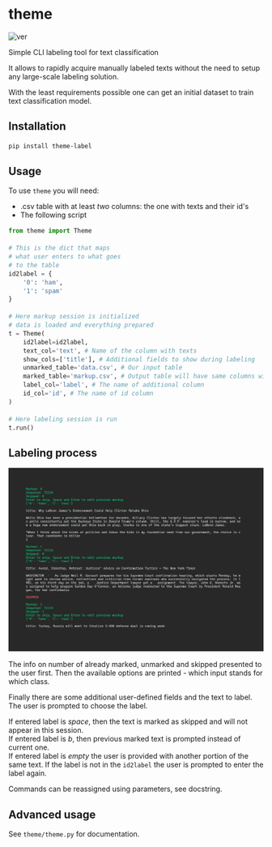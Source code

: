 # theme
![ver](https://img.shields.io/github/v/release/oxid15/theme?style=plastic)  
    
Simple CLI labeling tool for text classification

It allows to rapidly acquire manually labeled texts without the need to setup any large-scale labeling solution.

With the least requirements possible one can get an initial dataset to train text classification model.

## Installation
```bash
pip install theme-label
```

## Usage
To use `theme` you will need:
- .csv table with at least *two* columns: the one with texts and their id's
- The following script

```python
from theme import Theme

# This is the dict that maps
# what user enters to what goes
# to the table
id2label = {
    '0': 'ham',
    '1': 'spam'
}

# Here markup session is initialized
# data is loaded and everything prepared
t = Theme(
    id2label=id2label,
    text_col='text', # Name of the column with texts
    show_cols=['title'], # Additional fields to show during labeling
    unmarked_table='data.csv', # Our input table
    marked_table='markup.csv', # Output table will have same columns with additional one for label
    label_col='label', # The name of additional column
    id_col='id', # The name of id column
)

# Here labeling session is run
t.run()
```

## Labeling process
![](imgs/screen_demo.png)

The info on number of already marked, unmarked and skipped presented to the user first. Then the available options are printed - which input stands for which class.

Finally there are some additional user-defined fields and the text to label. The user is prompted to choose the label.

If entered label is *space*, then the text is marked as skipped and will not appear in this session.  
If entered label is *b*, then previous marked text is prompted instead of current one.  
If entered label is *empty* the user is provided with another portion of the same text.
If the label is not in the `id2label` the user is prompted to enter the label again.

Commands can be reassigned using parameters, see docstring.


## Advanced usage
See `theme/theme.py` for documentation.
